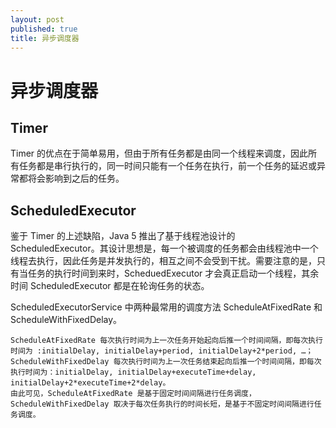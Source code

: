 ```yaml
---
layout: post
published: true
title: 异步调度器
---
```

# 异步调度器

##  Timer

Timer 的优点在于简单易用，但由于所有任务都是由同一个线程来调度，因此所有任务都是串行执行的，同一时间只能有一个任务在执行，前一个任务的延迟或异常都将会影响到之后的任务。

## ScheduledExecutor

鉴于 Timer 的上述缺陷，Java 5 推出了基于线程池设计的 ScheduledExecutor。其设计思想是，每一个被调度的任务都会由线程池中一个线程去执行，因此任务是并发执行的，相互之间不会受到干扰。需要注意的是，只有当任务的执行时间到来时，ScheduedExecutor 才会真正启动一个线程，其余时间 ScheduledExecutor 都是在轮询任务的状态。

ScheduledExecutorService 中两种最常用的调度方法 ScheduleAtFixedRate 和 ScheduleWithFixedDelay。

	ScheduleAtFixedRate 每次执行时间为上一次任务开始起向后推一个时间间隔，即每次执行时间为 :initialDelay, initialDelay+period, initialDelay+2*period, …；
    ScheduleWithFixedDelay 每次执行时间为上一次任务结束起向后推一个时间间隔，即每次执行时间为：initialDelay, initialDelay+executeTime+delay, initialDelay+2*executeTime+2*delay。
    由此可见，ScheduleAtFixedRate 是基于固定时间间隔进行任务调度，ScheduleWithFixedDelay 取决于每次任务执行的时间长短，是基于不固定时间间隔进行任务调度。